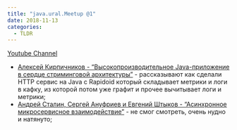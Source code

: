 ```yaml
---
title: "java.ural.Meetup @1"
date: 2018-11-13
categories:
  - TLDR
---
```


[Youtube Channel](https://www.youtube.com/channel/UCYKb31UxgsUv1qz0gHU3YSw/featured)

* [Алексей Кирпичников - “Высокопроизводительное Java-приложение в сердце стриминговой архитектуры”](https://www.youtube.com/watch?v=Birt7ctlLTM) - рассказывают как сделали HTTP сервис на Java с Rapidoid который складывает метрики и логи в кафку, из которой потом уже графит и прочее вычитывает логи и метрики;
* [Андрей Сталин, Сергей Ануфриев и Евгений Штыков - “Асинхронное микросервисное взаимодействие”](https://www.youtube.com/watch?v=IFXnPmA5lJg) - не смог смотреть, очень нудно и натянуто;
